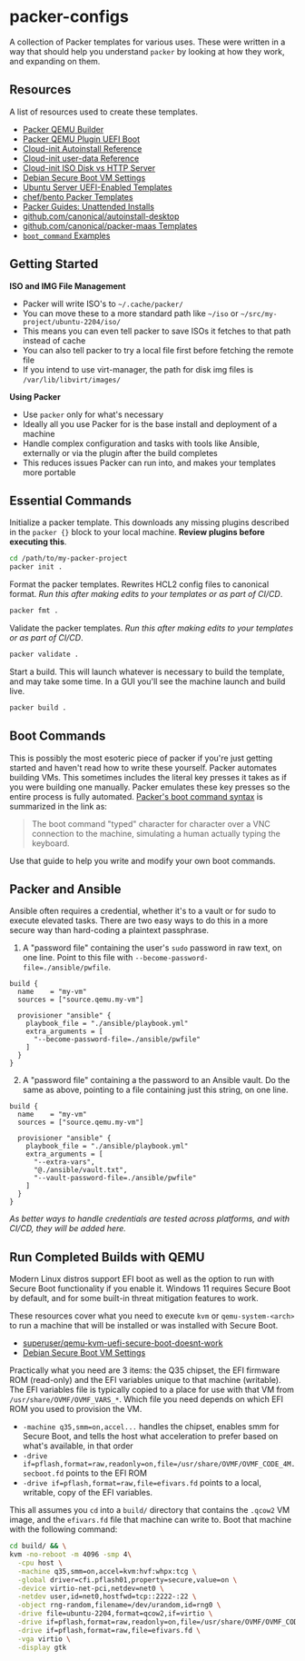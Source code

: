 # packer-configs

A collection of Packer templates for various uses. These were written in a way that should help you understand `packer` by looking at how they work, and expanding on them.


## Resources

A list of resources used to create these templates.

- [Packer QEMU Builder](https://developer.hashicorp.com/packer/integrations/hashicorp/qemu/latest/components/builder/qemu#basic-example)
- [Packer QEMU Plugin UEFI Boot](https://github.com/hashicorp/packer-plugin-qemu/issues/97)
- [Cloud-init Autoinstall Reference](https://canonical-subiquity.readthedocs-hosted.com/en/latest/reference/autoinstall-reference.html#user-data)
- [Cloud-init user-data Reference](https://docs.cloud-init.io/en/latest/reference/examples.html)
- [Cloud-init ISO Disk vs HTTP Server](https://cloudinit.readthedocs.io/en/latest/howto/launch_qemu.html#create-an-iso-disk)
- [Debian Secure Boot VM Settings](https://wiki.debian.org/SecureBoot/VirtualMachine)
- [Ubuntu Server UEFI-Enabled Templates](https://github.com/shantanoo-desai/packer-ubuntu-server-uefi/blob/main/templates/ubuntu.pkr.hcl)
- [chef/bento Packer Templates](https://github.com/chef/bento/blob/6fe9fa20d1f37e916a7babdee87c89ba38ce54a4/packer_templates/pkr-builder.pkr.hcl)
- [Packer Guides: Unattended Installs](https://developer.hashicorp.com/packer/guides/automatic-operating-system-installs/preseed_ubuntu)
- [github.com/canonical/autoinstall-desktop](https://github.com/canonical/autoinstall-desktop)
- [github.com/canonical/packer-maas Templates](https://github.com/canonical/packer-maas/blob/main/ubuntu/ubuntu-lvm.pkr.hcl)
- [`boot_command` Examples](https://developer.hashicorp.com/packer/docs/community-tools#templates)


## Getting Started

**ISO and IMG File Management**

- Packer will write ISO's to `~/.cache/packer/`
- You can move these to a more standard path like `~/iso` or `~/src/my-project/ubuntu-2204/iso/`
- This means you can even tell packer to save ISOs it fetches to that path instead of cache
- You can also tell packer to try a local file first before fetching the remote file
- If you intend to use virt-manager, the path for disk img files is `/var/lib/libvirt/images/`

**Using Packer**

- Use `packer` only for what's necessary
- Ideally all you use Packer for is the base install and deployment of a machine
- Handle complex configuration and tasks with tools like Ansible, externally or via the plugin after the build completes
- This reduces issues Packer can run into, and makes your templates more portable


## Essential Commands

Initialize a packer template. This downloads any missing plugins described in the `packer {}` block to your local machine. **Review plugins before executing this**.

```bash
cd /path/to/my-packer-project
packer init .
```

Format the packer templates. Rewrites HCL2 config files to canonical format. *Run this after making edits to your templates or as part of CI/CD*.

```bash
packer fmt .
```

Validate the packer templates. *Run this after making edits to your templates or as part of CI/CD*.

```bash
packer validate .
```

Start a build. This will launch whatever is necessary to build the template, and may take some time. In a GUI you'll see the machine launch and build live.

```bash
packer build .
```


## Boot Commands

This is possibly the most esoteric piece of packer if you're just getting started and haven't read how to write these yourself. Packer automates building VMs. This sometimes includes the literal key presses it takes as if you were building one manually. Packer emulates these key presses so the entire process is fully automated. [Packer's boot command syntax](https://developer.hashicorp.com/packer/integrations/hashicorp/qemu/latest/components/builder/qemu#boot-configuration) is summarized in the link as:

> The boot command "typed" character for character over a VNC connection to the machine, simulating a human actually typing the keyboard.

Use that guide to help you write and modify your own boot commands.


## Packer and Ansible

Ansible often requires a credential, whether it's to a vault or for sudo to execute elevated tasks. There are two easy ways to do this in a more secure way than hard-coding a plaintext passphrase.

1. A "password file" containing the user's `sudo` password in raw text, on one line. Point to this file with `--become-password-file=./ansible/pwfile`.


```hcl
build {
  name    = "my-vm"
  sources = ["source.qemu.my-vm"]

  provisioner "ansible" {
    playbook_file = "./ansible/playbook.yml"
    extra_arguments = [
      "--become-password-file=./ansible/pwfile"
    ]
  }
}
```

2. A "password file" containing a the password to an Ansible vault. Do the same as above, pointing to a file containing just this string, on one line.

```hcl
build {
  name    = "my-vm"
  sources = ["source.qemu.my-vm"]

  provisioner "ansible" {
    playbook_file = "./ansible/playbook.yml"
    extra_arguments = [
      "--extra-vars",
      "@./ansible/vault.txt",
      "--vault-password-file=./ansible/pwfile"
    ]
  }
}
```

*As better ways to handle credentials are tested across platforms, and with CI/CD, they will be added here.*


## Run Completed Builds with QEMU

Modern Linux distros support EFI boot as well as the option to run with Secure Boot functionality if you enable it. Windows 11 requires Secure Boot by default, and for some built-in threat mitigation features to work.

These resources cover what you need to execute `kvm` or `qemu-system-<arch>` to run a machine that will be installed or was installed with Secure Boot.

- [superuser/qemu-kvm-uefi-secure-boot-doesnt-work](https://superuser.com/questions/1703377/qemu-kvm-uefi-secure-boot-doesnt-work)
- [Debian Secure Boot VM Settings](https://wiki.debian.org/Secure%20Boot/VirtualMachine)

Practically what you need are 3 items: the Q35 chipset, the EFI firmware ROM (read-only) and the EFI variables unique to that machine (writable). The EFI variables file is typically copied to a place for use with that VM from `/usr/share/OVMF/OVMF_VARS_*`. Which file you need depends on which EFI ROM you used to provision the VM.

- `-machine q35,smm=on,accel...` handles the chipset, enables smm for Secure Boot, and tells the host what acceleration to prefer based on what's available, in that order
- `-drive if=pflash,format=raw,readonly=on,file=/usr/share/OVMF/OVMF_CODE_4M.secboot.fd` points to the EFI ROM
- `-drive if=pflash,format=raw,file=efivars.fd` points to a local, writable, copy of the EFI variables.

This all assumes you `cd` into a `build/` directory that contains the `.qcow2` VM image, and the `efivars.fd` file that machine can write to. Boot that machine with the following command:

```bash
cd build/ && \
kvm -no-reboot -m 4096 -smp 4\
  -cpu host \
  -machine q35,smm=on,accel=kvm:hvf:whpx:tcg \
  -global driver=cfi.pflash01,property=secure,value=on \
  -device virtio-net-pci,netdev=net0 \
  -netdev user,id=net0,hostfwd=tcp::2222-:22 \
  -object rng-random,filename=/dev/urandom,id=rng0 \
  -drive file=ubuntu-2204,format=qcow2,if=virtio \
  -drive if=pflash,format=raw,readonly=on,file=/usr/share/OVMF/OVMF_CODE_4M.secboot.fd \
  -drive if=pflash,format=raw,file=efivars.fd \
  -vga virtio \
  -display gtk

```